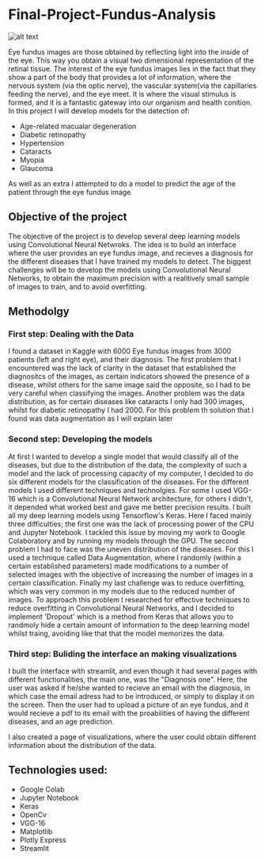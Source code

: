 # Final-Project-Fundus-Analysis

![alt text](https://gme.medicine.uiowa.edu/eye/sites/medicine.uiowa.edu.eye/files/wysiwyg_uploads/Fundus_Fig1_Normal-Retina.jpg "Eye Fundus")

Eye fundus images are those obtained by reflecting light into the inside of the eye. This way you obtain a visual two dimensional representation of the retinal tissue. The interest of the eye fundus images lies in the fact that they show a part of the body that provides a lot of information, where the nervous system (via the optic nerve), the vascular system(via the capillaries feeding the nerve), and the eye meet. It is where the visual stimulus is formed, and it is a fantastic gateway into our organism and health conition. In this project I will develop models for the detection of:
* Age-related macualar degeneration
* Diabetic retinopathy
* Hypertension
* Cataracts
* Myopia
* Glaucoma

As well as an extra I attempted to do a model to predict the age of the patient through the eye fundus image



## Objective of the project

The objective of the project is to develop several deep learning models using Convolutional Neural Netwroks. The idea is to build an interface where the user provides an eye fundus image, and recieves a diagnosis for the different diseases that I have trained my models to detect. The biggest challenges will be to develop the models using Convolutional Neural Networks, to obtain the maximum precision with a realitively small sample of images to train, and to avoid overfitting.

## Methodolgy

### First step: Dealing with the Data
I found a dataset in Kaggle with 6000 Eye fundus images from 3000 patients (left and right eye), and their diagnosis. The first problem that I encountered was the lack of clarity in the dataset that established the diagnositcs of the images, as certain indicators showed the presence of a disease, whilst others for the same image said the opposite, so I had to be very careful when classifying the images. Another problem was the data distribution, as for certain diseases like cataracts I only had 300 images, whilst for diabetic retinopathy I had 2000. For this problem th solution that I found was data augmentation as I will explain later

### Second step: Developing the models
At first I wanted to develop a single model that would classify all of the diseases, but due to the distribution of the data, the complexity of such a model and the lack of processing capacity of my computer, I decided to do six different models for the classification of the diseases. For the different models I used different techniques and technolgies. For some I used VGG-16 which is a Convolutional Neural Network architecture, for others I didn't, it depended what worked best and gave me better precision results. I built all my deep learning models using Tensorflow's Keras. Here I faced mainly three difficulties; the first one was the lack of processing power of the CPU and Jupyter Notebook. I tackled this issue by moving my work to Google Colaboratory and by running my models through the GPU. The second problem I had to face was the uneven distribution of the diseases. For this I used a technique called Data Augmentation, where I randomly (within a certain established parameters) made modifications to a number of selected images with the objective of increasing the number of images in a certain classification. Finally my last challenge was to reduce overfitting, which was very common in my models due to the reduced number of images. To approach this problem I researched for effective techniques to reduce overfitting in Convolutional Neural Networks, and I decided to implement 'Dropout' which is a method from Keras that allows you to randmoly hide a certain amount of information to the deep learning model whilst traing, avoiding like that that the model memorizes the data.

### Third step: Buliding the interface an making visualizations
I built the interface with streamlit, and even though it had several pages with different functionalities, the main one, was the "Diagnosis one". Here, the user was asked if he/she wanted to recieve an email with the diagnosis, in which case the email adress had to be introduced, or simply to display it on the screen. Then the user had to upload a picture of an eye fundus, and it would recieve a pdf to its email with the proabilities of having the different diseases, and an age prediction. 

I also created a page of visualizations, where the user could obtain different information about the distribution of the data.

## Technologies used:
- Google Colab
- Jupyter Notebook
- Keras
- OpenCv
- VGG-16
- Matplotlib
- Plotly Express
- Streamlit
